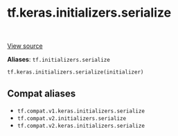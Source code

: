 <div itemscope itemtype="http://developers.google.com/ReferenceObject">
<meta itemprop="name" content="tf.keras.initializers.serialize" />
<meta itemprop="path" content="Stable" />
</div>

# tf.keras.initializers.serialize

<!-- Insert buttons and diff -->

<table class="tfo-notebook-buttons tfo-api" align="left">
</table>

<a target="_blank" href="/code/stable/tensorflow/python/keras/initializers.py">View source</a>





**Aliases**: `tf.initializers.serialize`

``` python
tf.keras.initializers.serialize(initializer)
```



<!-- Placeholder for "Used in" -->


## Compat aliases

* `tf.compat.v1.keras.initializers.serialize`
* `tf.compat.v2.initializers.serialize`
* `tf.compat.v2.keras.initializers.serialize`

